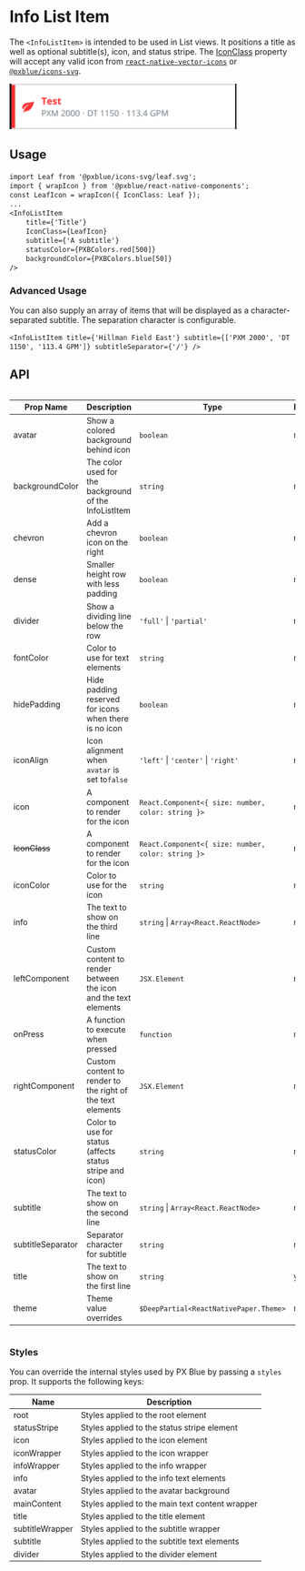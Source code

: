 # Info List Item

The `<InfoListItem>` is intended to be used in List views. It positions a title as well as optional subtitle(s), icon, and status stripe. The [IconClass](./IconWrapper.md) property will accept any valid icon from [`react-native-vector-icons`](https://www.npmjs.com/package/react-native-vector-icons) or [`@pxblue/icons-svg`](https://www.npmjs.com/package/@pxblue/icons-svg).

<img width="400" alt="Info List Item component" src="./images/infoListItem.png">

## Usage

```tsx
import Leaf from '@pxblue/icons-svg/leaf.svg';
import { wrapIcon } from '@pxblue/react-native-components';
const LeafIcon = wrapIcon({ IconClass: Leaf });
...
<InfoListItem
    title={'Title'}
    IconClass={LeafIcon}
    subtitle={'A subtitle'}
    statusColor={PXBColors.red[500]}
    backgroundColor={PXBColors.blue[50]}
/>
```

### Advanced Usage

You can also supply an array of items that will be displayed as a character-separated subtitle. The separation character is configurable.

```tsx
<InfoListItem title={'Hillman Field East'} subtitle={['PXM 2000', 'DT 1150', '113.4 GPM']} subtitleSeparator={'/'} />
```

## API

<div style="overflow: auto">

| Prop Name         | Description                                                     | Type                                               | Required | Default        |
| ----------------- | --------------------------------------------------------------- | -------------------------------------------------- | -------- | -------------- |
| avatar            | Show a colored background behind icon                           | `boolean`                                          | no       | `false`        |
| backgroundColor   | The color used for the background of the InfoListItem           | `string`                                           | no       |                |
| chevron           | Add a chevron icon on the right                                 | `boolean`                                          | no       | `false`        |
| dense             | Smaller height row with less padding                            | `boolean`                                          | no       | `false`        |
| divider           | Show a dividing line below the row                              | `'full'` \| `'partial'`                            | no       |                |
| fontColor         | Color to use for text elements                                  | `string`                                           | no       |                |
| hidePadding       | Hide padding reserved for icons when there is no icon           | `boolean`                                          | no       | `false`        |
| iconAlign         | Icon alignment when `avatar` is set to`false`                   | `'left'` \| `'center'` \| `'right'`                | no       | 'left'         |
| icon              | A component to render for the icon                              | `React.Component<{ size: number, color: string }>` | no       |                |
| ~~IconClass~~     | A component to render for the icon                              | `React.Component<{ size: number, color: string }>` | no       |                |
| iconColor         | Color to use for the icon                                       | `string`                                           | no       |                |
| info              | The text to show on the third line                              | `string` \| `Array<React.ReactNode>`               | no       |                |
| leftComponent     | Custom content to render between the icon and the text elements | `JSX.Element`                                      | no       |                |
| onPress           | A function to execute when pressed                              | `function`                                         | no       |                |
| rightComponent    | Custom content to render to the right of the text elements      | `JSX.Element`                                      | no       |                |
| statusColor       | Color to use for status (affects status stripe and icon)        | `string`                                           | no       |                |
| subtitle          | The text to show on the second line                             | `string` \| `Array<React.ReactNode>`               | no       |                |
| subtitleSeparator | Separator character for subtitle                                | `string`                                           | no       | '·' ('\u00B7') |
| title             | The text to show on the first line                              | `string`                                           | yes      |                |
| theme             | Theme value overrides                                           | `$DeepPartial<ReactNativePaper.Theme>`             | no       |                |

</div>

### Styles

You can override the internal styles used by PX Blue by passing a `styles` prop. It supports the following keys:

| Name            | Description                                     |
| --------------- | ----------------------------------------------- |
| root            | Styles applied to the root element              |
| statusStripe    | Styles applied to the status stripe element     |
| icon            | Styles applied to the icon element              |
| iconWrapper     | Styles applied to the icon wrapper              |
| infoWrapper     | Styles applied to the info wrapper              |
| info            | Styles applied to the info text elements        |
| avatar          | Styles applied to the avatar background         |
| mainContent     | Styles applied to the main text content wrapper |
| title           | Styles applied to the title element             |
| subtitleWrapper | Styles applied to the subtitle wrapper          |
| subtitle        | Styles applied to the subtitle text elements    |
| divider         | Styles applied to the divider element           |
